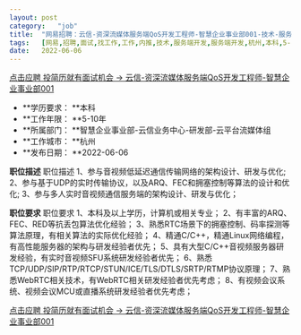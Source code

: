 ```yaml
---
layout:	post
category:	"job"
title:	"网易招聘：云信-资深流媒体服务端QoS开发工程师-智慧企业事业部001-技术-服务端开发-服务端开发-杭州本科5-10年"
tags:	[网易,招聘,面试,找工作,工作,内推,技术,服务端开发,服务端开发,杭州,本科,5-10年]
date:	2022-06-06
---
```


[点击应聘 投简历就有面试机会 -> 云信-资深流媒体服务端QoS开发工程师-智慧企业事业部001](http://mobile.bole.netease.com/bole/boleDetail?id=27609&employeeId=346f03c3cda5f04c&key=all)



- **学历要求： **本科
- **工作年限： **5-10年
- **所属部门： **智慧企业事业部-云信业务中心-研发部-云平台流媒体组
- **工作城市： **杭州
- **发布日期： **2022-06-06



**职位描述**
职位描述
1、参与音视频低延迟通信传输网络的架构设计、研发与优化;
2、参与基于UDP的实时传输协议，以及ARQ、FEC和拥塞控制等算法的设计和优化;
3、参与多人实时音视频通信服务端的架构设计、研发与优化；



**职位要求**
职位要求
1、本科及以上学历，计算机或相关专业；
2、有丰富的ARQ、FEC、RED等抗丢包算法优化经验；
3、熟悉RTC场景下的拥塞控制、码率探测等算法原理，有相关算法的实际优化经验；
4、精通C/C++，精通Linux网络编程，有高性能服务器的架构与研发经验者优先；
5、具有大型C/C++音视频服务器研发经验，有实时音视频SFU系统研发经验者优先；
6、熟悉TCP/UDP/SIP/RTP/RTCP/STUN/ICE/TLS/DTLS/SRTP/RTMP协议原理；
7、熟悉WebRTC相关技术，有WebRTC相关研发经验者优先考虑；
8、有视频会议系统、视频会议MCU或直播系统研发经验者优先考虑；



[点击应聘 投简历就有面试机会 -> 云信-资深流媒体服务端QoS开发工程师-智慧企业事业部001](http://mobile.bole.netease.com/bole/boleDetail?id=27609&employeeId=346f03c3cda5f04c&key=all)